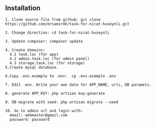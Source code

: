 ## Installation


    1. Clone source file from github: git clone https://github.com/mrsamirmh/task-for-nicat-huseynli.git

    2. Change direction: cd task-for-nicat-huseynli

    3. Update composer: composer update

    4. Create domains: 
      4.1 task.loc (for app)
      4.2 admin.task.loc (for admin panel)
      4.3 storage.task.loc (for storage)
    5.Create mysql database.

    6.Copy .env.example to .env:  cp .env.example .env

    7. Edit .env. Write your own data for APP_NAME, urls, DB paramets.

    8. generate APP_KEY: php artisan key:generate

    9. DB migrate with seed: php artisan migrate --seed

    10. Go to admin url and login with:
      email: webmaster@gmail.com
      password: password
